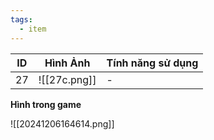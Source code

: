 ```yaml
---
tags:
  - item
---
```


| ID  | Hình Ảnh     | Tính năng sử dụng |
| --- | ------------ | ----------------- |
| 27  | ![[27c.png]] | -                 |
**Hình trong game**

![[20241206164614.png]]
